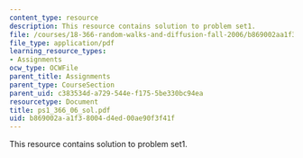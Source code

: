 ```yaml
---
content_type: resource
description: This resource contains solution to problem set1.
file: /courses/18-366-random-walks-and-diffusion-fall-2006/b869002aa1f38004d4ed00ae90f3f41f_ps1_366_06_sol.pdf
file_type: application/pdf
learning_resource_types:
- Assignments
ocw_type: OCWFile
parent_title: Assignments
parent_type: CourseSection
parent_uid: c383534d-a729-544e-f175-5be330bc94ea
resourcetype: Document
title: ps1_366_06_sol.pdf
uid: b869002a-a1f3-8004-d4ed-00ae90f3f41f
---
```

This resource contains solution to problem set1.

